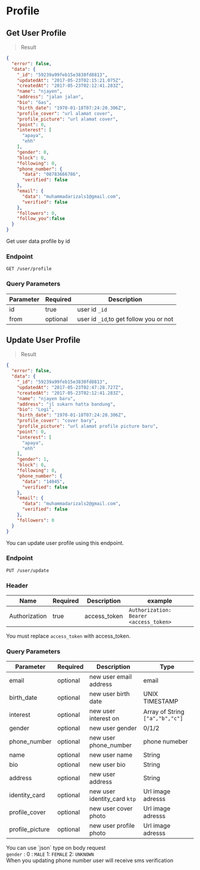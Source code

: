 # Profile

## Get User Profile

> Result

```json
{
  "error": false,
  "data": {
    "_id": "59239a99feb15e3830fd8813",
    "updatedAt": "2017-05-23T02:15:21.075Z",
    "createdAt": "2017-05-23T02:12:41.283Z",
    "name": "njayen",
    "address": "jalan jalan",
    "bio": "Gas",
    "birth_date": "1970-01-18T07:24:20.306Z",
    "profile_cover": "url alamat cover",
    "profile_picture": "url alamat cover",
    "point": 0,
    "interest": [
      "apaya",
      "ehh"
    ],
    "gender": 0,
    "block": 0,
    "following": 0,
    "phone_number": {
      "data": "08783666786",
      "verified": false
    },
    "email": {
      "data": "muhammadarizals1@gmail.com",
      "verified": false
    },
    "followers": 0,
    "follow_you":false
  }
}
```

Get user data profile by id

### Endpoint

`GET /user/profile`

### Query Parameters

Parameter | Required | Description
--------- | ------- | -----------
id | true | user id `_id`
from | optional | user id `_id`,to get follow you or not



## Update User Profile

> Result

```json
{
  "error": false,
  "data": {
    "_id": "59239a99feb15e3830fd8813",
    "updatedAt": "2017-05-23T02:47:28.727Z",
    "createdAt": "2017-05-23T02:12:41.283Z",
    "name": "njayen baru",
    "address": "jl sukarn hatta bandung",
    "bio": "Logi",
    "birth_date": "1970-01-18T07:24:20.306Z",
    "profile_cover": "cover bary",
    "profile_picture": "url alamat profile picture baru",
    "point": 0,
    "interest": [
      "apaya",
      "ehh"
    ],
    "gender": 1,
    "block": 0,
    "following": 0,
    "phone_number": {
      "data": "14045",
      "verified": false
    },
    "email": {
      "data": "muhammadarizals2@gmail.com",
      "verified": false
    },
    "followers": 0
  }
}
```

You can update user profile using this endpoint.

### Endpoint

`PUT /user/update`

### Header

Name | Required | Description | example
--------- | ---------| -----------| -------------
Authorization | true | access_token | `Authorization: Bearer <access_token>`

<aside class="notice">
You must replace <code>access_token</code> with access_token.
</aside>

### Query Parameters

Parameter | Required | Description | Type
--------- | ------- | -----------| -----------
email | optional | new user email address | email
birth_date | optional | new user birth date | UNIX TIMESTAMP
interest | optional | new user interest on | Array of String `["a","b","c"]`
gender | optional | new user gender | 0/1/2
phone_number | optional | new user phone_number | phone numeber
name | optional | new user name | String
bio | optional | new user bio | String
address | optional | new user address | String
identity_card | optional | new user identity_card `ktp` | Url image adresss
profile_cover | optional | new user cover photo | Url image adresss
profile_picture | optional | new user profile photo | Url image adresss


<aside class="notice">
You can use `json` type on body request
</aside>

<aside class="notice">
<code>gender</code> :
0 : <code>MALE</code>
1: <code>FEMALE</code>
2: <code>UNKNOWN</code>
</aside>

<aside class="notice">
When you updating phone number user will receive sms verification
</aside>

